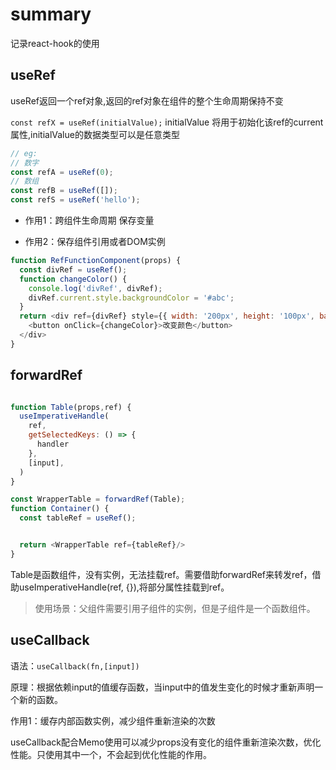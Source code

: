 # summary
记录react-hook的使用

## useRef

useRef返回一个ref对象,返回的ref对象在组件的整个生命周期保持不变

`const refX = useRef(initialValue);`
initialValue 将用于初始化该ref的current属性,initialValue的数据类型可以是任意类型
```js
// eg: 
// 数字
const refA = useRef(0);
// 数组
const refB = useRef([]);
const refS = useRef('hello');
```

- 作用1：跨组件生命周期 保存变量

- 作用2：保存组件引用或者DOM实例
```js
function RefFunctionComponent(props) {
  const divRef = useRef();
  function changeColor() {
    console.log('divRef', divRef);
    divRef.current.style.backgroundColor = '#abc';
  }
  return <div ref={divRef} style={{ width: '200px', height: '100px', backgroundColor: 'salmon' }}>
    <button onClick={changeColor}>改变颜色</button>
  </div>
}
```


## forwardRef

```js

function Table(props,ref) {
  useImperativeHandle(
    ref,
    getSelectedKeys: () => {
      handler
    },
    [input],
  )
}

const WrapperTable = forwardRef(Table);
function Container() {
  const tableRef = useRef();


  return <WrapperTable ref={tableRef}/>
}
```

Table是函数组件，没有实例，无法挂载ref。需要借助forwardRef来转发ref，借助useImperativeHandle(ref, {}),将部分属性挂载到ref。
> 使用场景：父组件需要引用子组件的实例，但是子组件是一个函数组件。

## useCallback
语法：`useCallback(fn,[input])`

原理：根据依赖input的值缓存函数，当input中的值发生变化的时候才重新声明一个新的函数。

作用1：缓存内部函数实例，减少组件重新渲染的次数

useCallback配合Memo使用可以减少props没有变化的组件重新渲染次数，优化性能。只使用其中一个，不会起到优化性能的作用。